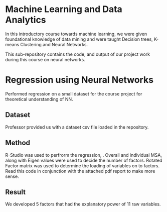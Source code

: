 # Machine Learning and Data Analytics

In this introductory course towards machine learning, we were given foundational knowledge of data mining and were taught Decision trees, K-means Clustering and Neural Networks.

This sub-repository contains the code, and output of our project work during this course on neural networks.

# Regression using Neural Networks
Performed regression on a small dataset for the course project for theoretical understanding of NN.

## Dataset
Professor provided us with a dataset csv file loaded in the repository.

## Method
R-Studio was used to perfrorm the regression, . Overall and individual MSA, along with Eigen values were used to decide the number of factors. Rotated Factor matrix was used to determine the loading of variables on to factors. Read this code in conjunction with the attached pdf report to make more sense.

## Result
We developed 5 factors that had the explanatory power of 11 raw variables.

